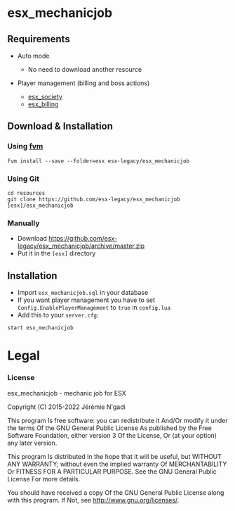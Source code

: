 # esx_mechanicjob

## Requirements

* Auto mode
  * No need to download another resource

* Player management (billing and boss actions)
  * [esx_society](https://github.com/esx-legacy/esx_society)
  * [esx_billing](https://github.com/esx-legacy/esx_billing)

## Download & Installation

### Using [fvm](https://github.com/qlaffont/fvm-installer)
```
fvm install --save --folder=esx esx-legacy/esx_mechanicjob
```

### Using Git
```
cd resources
git clone https://github.com/esx-legacy/esx_mechanicjob [esx]/esx_mechanicjob
```

### Manually
- Download https://github.com/esx-legacy/esx_mechanicjob/archive/master.zip
- Put it in the `[esx]` directory

## Installation
- Import `esx_mechanicjob.sql` in your database
- If you want player management you have to set `Config.EnablePlayerManagement` to `true` in `config.lua`
- Add this to your `server.cfg`:

```
start esx_mechanicjob
```

# Legal
### License
esx_mechanicjob - mechanic job for ESX

Copyright (C) 2015-2022 Jérémie N'gadi

This program Is free software: you can redistribute it And/Or modify it under the terms Of the GNU General Public License As published by the Free Software Foundation, either version 3 Of the License, Or (at your option) any later version.

This program Is distributed In the hope that it will be useful, but WITHOUT ANY WARRANTY; without even the implied warranty Of MERCHANTABILITY Or FITNESS FOR A PARTICULAR PURPOSE. See the GNU General Public License For more details.

You should have received a copy Of the GNU General Public License along with this program. If Not, see http://www.gnu.org/licenses/.
